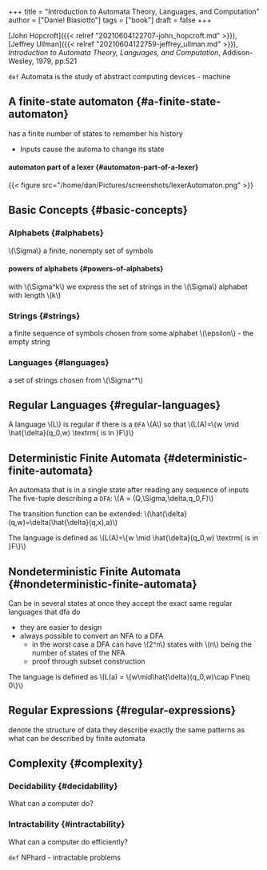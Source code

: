 +++
title = "Introduction to Automata Theory, Languages, and Computation"
author = ["Daniel Biasiotto"]
tags = ["book"]
draft = false
+++

[John Hopcroft]({{< relref "20210604122707-john_hopcroft.md" >}}), [Jeffrey Ullman]({{< relref "20210604122759-jeffrey_ullman.md" >}}), _Introduction to Automata Theory, Languages, and Computation_, Addison-Wesley, 1979, pp.521

`def` Automata is the study of abstract computing devices - machine


## A finite-state automaton {#a-finite-state-automaton}

has a finite number of states to remember his history

-   Inputs cause the automa to change its state


#### automaton part of a lexer {#automaton-part-of-a-lexer}

{{< figure src="/home/dan/Pictures/screenshots/lexerAutomaton.png" >}}


## Basic Concepts {#basic-concepts}


### Alphabets {#alphabets}

\\(\Sigma\\)
a finite, nonempty  set of symbols


#### powers of alphabets {#powers-of-alphabets}

with \\(\Sigma^k\\) we express the set of strings in the \\(\Sigma\\) alphabet with length \\(k\\)


### Strings {#strings}

a finite sequence of symbols chosen from some alphabet
\\(\epsilon\\) - the empty string


### Languages {#languages}

a set of strings chosen from \\(\Sigma^\*\\)


## Regular Languages {#regular-languages}

A language \\(L\\) is regular if there is a `DFA` \\(A\\) so that
     \\(L(A)=\\{w \mid \hat{\delta}(q\_0,w) \textrm{ is in }F\\}\\)


## Deterministic Finite Automata {#deterministic-finite-automata}

An automata that is in a <span class="underline">single state</span> after reading any sequence of inputs
The five-tuple describing a `DFA`:
     \\(A = (Q,\Sigma,\delta,q\_0,F)\\)

The transition function can be extended:
     \\(\hat{\delta}(q,w)=\delta(\hat{\delta}(q,x),a)\\)

The language is defined as
    \\(L(A)=\\{w \mid \hat{\delta}(q\_0,w) \textrm{ is in }F\\}\\)


## Nondeterministic Finite Automata {#nondeterministic-finite-automata}

Can be in <span class="underline">several states at once</span>
they accept the exact same regular languages that dfa do

-   they are easier to design
-   always possible to convert an NFA to a DFA
    -   in the worst case a DFA can have \\(2^n\\) states with \\(n\\) being the number of states of the NFA
    -   proof through <span class="underline">subset construction</span>

The language is defined as
    \\(L(a) = \\{w\mid\hat{\delta}(q\_0,w)\cap F\neq 0\\}\\)


## Regular Expressions {#regular-expressions}

denote the structure of data
<span class="underline">they describe exactly the same patterns as what can be described by finite automata</span>


## Complexity {#complexity}


### Decidability {#decidability}

What can a computer do?


### Intractability {#intractability}

What can a computer do efficiently?

`def` NPhard - intractable problems